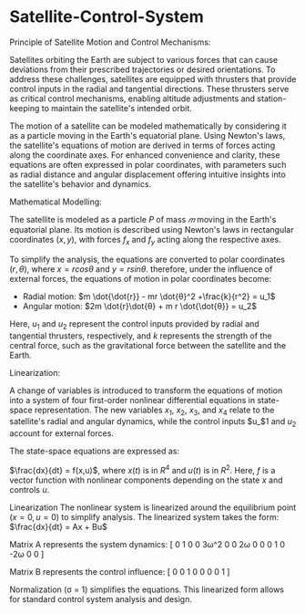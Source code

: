 # Satellite-Control-System
Principle of Satellite Motion and Control Mechanisms:<br>

Satellites orbiting the Earth are subject to various forces that can cause deviations from their prescribed trajectories or desired orientations. To address these challenges, satellites are equipped with thrusters that provide control inputs in the radial and tangential directions. These thrusters serve as critical control mechanisms, enabling altitude adjustments and station-keeping to maintain the satellite's intended orbit.<br/>

The motion of a satellite can be modeled mathematically by considering it as a particle moving in the Earth's equatorial plane. Using Newton's laws, the satellite's equations of motion are derived in terms of forces acting along the coordinate axes. For enhanced convenience and clarity, these equations are often expressed in polar coordinates, with parameters such as radial distance and angular displacement offering intuitive insights into the satellite's behavior and dynamics.<br>

Mathematical Modelling:<br>

The satellite is modeled as a particle $P$ of mass $𝑚$ moving in the Earth's equatorial plane. Its motion is described using Newton's laws in rectangular coordinates $(x,y)$, with forces $f_x$ and $f_y$ acting along the respective axes.<br>

To simplify the analysis, the equations are converted to polar coordinates $(r,θ)$, where $x = r cosθ$ and $y=r sinθ$. therefore, under the influence of external forces, the equations of motion in polar coordinates become:<br>

* Radial motion: $m \dot{\dot{r}} - mr \dot{θ}^2 +\frac{k}{r^2} = u_1$
* Angular motion: $2m \dot{r}\dot{θ} + m r \dot{\dot{θ}} = u_2$

Here, $u_1$ and $u_2$ represent the control inputs provided by radial and tangential thrusters, respectively, and $k$ represents the strength of the central force, such as the gravitational force between the satellite and the Earth.<br>

Linearization:<br>

A change of variables is introduced to transform the equations of motion into a system of four first-order nonlinear differential equations in state-space representation. The new variables $x_1$, $x_2$, $x_3$, and $x_4$ relate to the satellite's radial and angular dynamics, while the control inputs $u_$1 and $u_2$ account for external forces.

The state-space equations are expressed as:<br>

$\frac{dx}{dt} = f(x,u)$, where $x(t)$ is in $R^4$ and $u(t)$ is in $R^2$.
Here, $f$ is a vector function with nonlinear components depending on the state $x$ and controls $u$.

Linearization
The nonlinear system is linearized around the equilibrium point $(x = 0, u = 0)$ to simplify analysis. The linearized system takes the form:
$\frac{dx}{dt} = Ax + Bu$

Matrix A represents the system dynamics: [
0 1 0 0
3ω^2 0 0 2ω
0 0 0 1
0 -2ω 0 0
]

Matrix B represents the control influence: [
0 0
1 0
0 0
0 1
]

Normalization (σ = 1) simplifies the equations. This linearized form allows for standard control system analysis and design.



